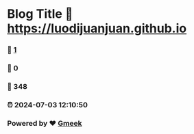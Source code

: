 # Blog Title :link: https://luodijuanjuan.github.io 
### :page_facing_up: [1](https://luodijuanjuan.github.io/tag.html) 
### :speech_balloon: 0 
### :hibiscus: 348 
### :alarm_clock: 2024-07-03 12:10:50 
### Powered by :heart: [Gmeek](https://github.com/Meekdai/Gmeek)
